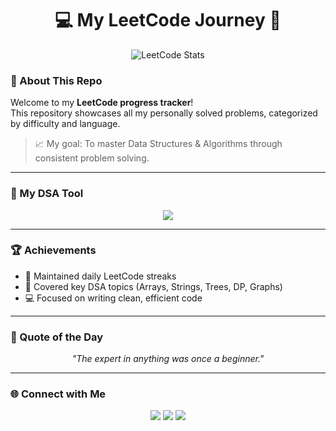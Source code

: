 <h1 align="center">💻 My LeetCode Journey 🚀</h1>

<p align="center">
  <img src="https://leetcard.jacoblin.cool/kavitha_karikolraja?ext=contest&theme=dark&animation=true&font=baloo&border=1&radius=20" alt="LeetCode Stats" />
</p>





### 🧩 About This Repo
Welcome to my **LeetCode progress tracker**!  
This repository showcases all my personally solved problems, categorized by difficulty and language.  

> 📈 My goal: To master Data Structures & Algorithms through consistent problem solving.

---

### 🧠 My DSA Tool
<p align="center">
  <img src="https://img.shields.io/badge/Java-007396?style=for-the-badge&logo=java&logoColor=white"/>
</p>

---



### 🏆 Achievements

- 🥇 Maintained daily LeetCode streaks  
- 🚀 Covered key DSA topics (Arrays, Strings, Trees, DP, Graphs)  
- 💻 Focused on writing clean, efficient code  

---

### 💬 Quote of the Day
<p align="center">
  <em>"The expert in anything was once a beginner."</em>
</p>

---

### 🌐 Connect with Me

<p align="center">
  <a href="https://leetcode.com/u/kavitha_karikolraja/"><img src="https://img.shields.io/badge/LeetCode-FFA116?style=for-the-badge&logo=leetcode&logoColor=white" /></a>
  <a href="https://github.com/Kavithakarikolraja"><img src="https://img.shields.io/badge/GitHub-181717?style=for-the-badge&logo=github&logoColor=white" /></a>
  <a href="https://www.linkedin.com/in/kavitha-karikolraja/"><img src="https://img.shields.io/badge/LinkedIn-0077B5?style=for-the-badge&logo=linkedin&logoColor=white" /></a>
</p>
